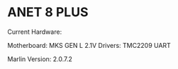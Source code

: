 # ANET 8 PLUS

Current Hardware:

Motherboard: MKS GEN L 2.1V
Drivers: TMC2209 UART

Marlin Version: 2.0.7.2
